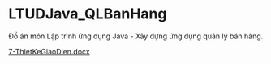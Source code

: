 # LTUDJava_QLBanHang
Đồ án môn Lập trình ứng dụng Java - Xây dựng ứng dụng quản lý bán hàng.


[7-ThietKeGiaoDien.docx](https://github.com/ntttue/LTUDJava_QLBanHang/files/1425821/7-ThietKeGiaoDien.docx)

